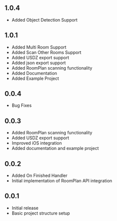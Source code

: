## 1.0.4

- Added Object Detection Support
    

## 1.0.1

- Added Multi Room Support
- Added Scan Other Rooms Support
- Added USDZ export support
- Added json export support
- Added RoomPlan scanning functionality
- Added Documentation
- Added Example Project




## 0.0.4

- Bug Fixes

## 0.0.3

- Added RoomPlan scanning functionality
- Added USDZ export support
- Improved iOS integration
- Added documentation and example project

## 0.0.2

- Added On Finished Handler
- Initial implementation of RoomPlan API integration

## 0.0.1

- Initial release
- Basic project structure setup
